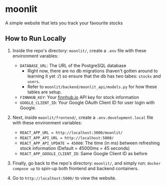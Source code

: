 # moonlit

A simple website that lets you track your favourite stocks

## How to Run Locally

1. Inside the repo's directory: `moonlit/`, create a `.env` file with these environment varables:

   - `DATABASE_URL`: The URL of the PostgreSQL database
     - Right now, there are no db migrations (haven't gotten around to learning it yet :/) so ensure that the db has two tabes: `stocks` and `users`.
     - Refer to `moonlit/backend/moonlit_api/models.py` for how these tables are setup.
   - `FINNHUB_KEY`: Your [finnhub.io](https://finnhub.io/) API key for stock information
   - `GOOGLE_CLIENT_ID`: Your Google OAuth Client ID for user login with Google.

2. Next, inside `moonlit/frontend/`, create a `.env.development.local` file with these environment variables:

   - `REACT_APP_URL = http://localhost:3000/moonlit/`
   - `REACT_APP_API_URL = http://localhost:5000/`
   - `REACT_APP_API_UPDATE = 45000`: The time (in ms) between refreshing stock information (Default = 45000ms = 45 seconds)
   - `REACT_APP_GOOGLE_CLIENT_ID`: Same Google Client ID as before

3. Finally, go back to the repo's directory: `moonlit/`, and simply run: `docker compose up` to spin-up both frontend and backend containers.

4. Go to `http://localhost:5000/` to view the website.
